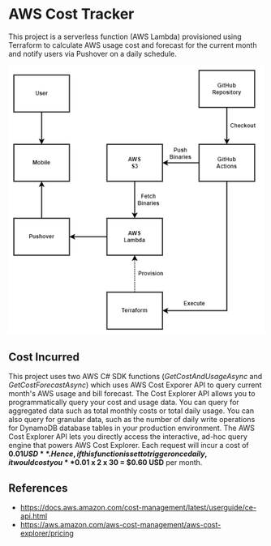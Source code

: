 # AWS Cost Tracker

This project is a serverless function (AWS Lambda) provisioned using Terraform to calculate AWS usage cost and forecast for the current month and notify users via Pushover on a daily schedule.

![design](images/design.png "design")

## Cost Incurred

This project uses two AWS C# SDK functions (*GetCostAndUsageAsync* and *GetCostForecastAsync*) which uses AWS Cost Exporer API to query current month's AWS usage and bill forecast. The Cost Explorer API allows you to programmatically query your cost and usage data. You can query for aggregated data such as total monthly costs or total daily usage. You can also query for granular data, such as the number of daily write operations for DynamoDB database tables in your production environment. The AWS Cost Explorer API lets you directly access the interactive, ad-hoc query engine that powers AWS Cost Explorer. Each request will incur a cost of **$0.01 USD**. Hence, if this function is set to trigger once daily, it would cost you **$0.01 x 2 x 30 = $0.60 USD** per month.

## References

- https://docs.aws.amazon.com/cost-management/latest/userguide/ce-api.html
- https://aws.amazon.com/aws-cost-management/aws-cost-explorer/pricing